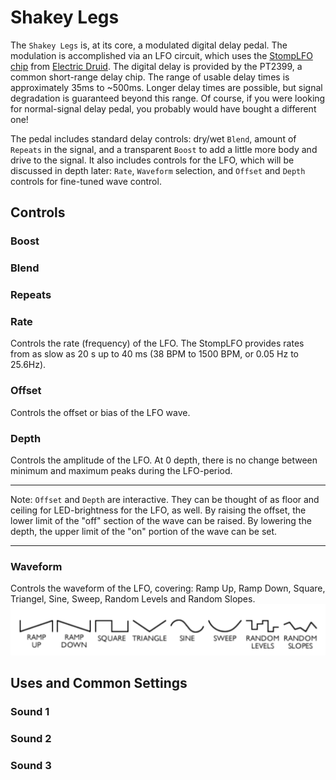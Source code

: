 # Shakey Legs

The `Shakey Legs` is, at its core, a modulated digital delay pedal. The modulation is accomplished via an LFO circuit, which uses the [StompLFO chip](https://electricdruid.net/datasheets/STOMPLFODatasheet.pdf) from [Electric Druid](https://electricdruid.net/product/stomplfo/). The digital delay is provided by the PT2399, a common short-range delay chip. The range of usable delay times is approximately 35ms to ~500ms. Longer delay times are possible, but signal degradation is guaranteed beyond this range. Of course, if you were looking for normal-signal delay pedal, you probably would have bought a different one! 

The pedal includes standard delay controls: dry/wet `Blend`, amount of `Repeats` in the signal, and a transparent `Boost` to add a little more body and drive to the signal. It also includes controls for the LFO, which will be discussed in depth later: `Rate`, `Waveform` selection, and `Offset` and `Depth` controls for fine-tuned wave control.

## Controls
### Boost

### Blend

### Repeats

### Rate
Controls the rate (frequency) of the LFO. The StompLFO provides rates from as slow as 20 s up to 40 ms (38 BPM to 1500 BPM, or 0.05 Hz to 25.6Hz).

### Offset
Controls the offset or bias of the LFO wave. 

### Depth
Controls the amplitude of the LFO. At 0 depth, there is no change between minimum and maximum peaks during the LFO-period.

---

Note: `Offset` and `Depth` are interactive. They can be thought of as floor and ceiling for LED-brightness for the LFO, as well. By raising the offset, the lower limit of the "off" section of the wave can be raised. By lowering the depth, the upper limit of the "on" portion of the wave can be set.

---

### Waveform
Controls the waveform of the LFO, covering: Ramp Up, Ramp Down, Square, Triangel, Sine, Sweep, Random Levels and Random Slopes.
![Waveforms Ramp Up, Ramp Down, Square, Triangel, Sine, Sweep, Random Levels and Random Slopes](waveforms.png)

## Uses and Common Settings

### Sound 1

### Sound 2

### Sound 3
